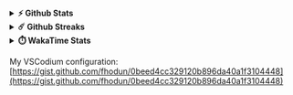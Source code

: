 <!-- ## Hello 👋, I'm Filip Hodun -->

<!--
- 🔭 I’m currently working on 
- 🌱 I’m currently learning 
- 👯 I’m looking to collaborate on 
- 🤔 I’m looking for help with 
- 💬 Ask me about 
- 📫 How to reach me: 
- 😄 Pronouns: he/him
- ⚡ Fun fact: 
-->

<details>    
  <summary><b>⚡ Github Stats</b></summary>
  <br />
  <img height="180em" src="https://github-readme-stats.vercel.app/api?username=fhodun&hide_border=true&show_icons=true&theme=tokyonight&include_all_commits=true" />
  <img height="180em" src="https://github-readme-stats.vercel.app/api/top-langs/?username=fhodun&hide_border=true&show_icons=true&theme=tokyonight&layout=compact&langs_count=8"/>
</details>

<details>    
  <summary><b>☄️ Github Streaks</b></summary>
  <br />
  <img height="180em" src="https://github-readme-streak-stats.herokuapp.com/?user=fhodun&hide_border=true&theme=tokyonight" />
</details>

<details>    
  <summary><b>⏱️ WakaTime Stats</b></summary>
  <br />
  <img src="https://github-readme-stats.vercel.app/api/wakatime?username=d2f7eca4-4076-4cf0-9b5f-33cd419b2689&hide_border=true&theme=tokyonight" />
</details>

My VSCodium configuration: [https://gist.github.com/fhodun/0beed4cc329120b896da40a1f3104448](https://gist.github.com/fhodun/0beed4cc329120b896da40a1f3104448)

